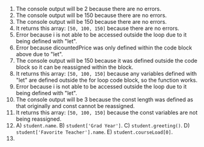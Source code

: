 1. The console output will be 2 because there are no errors.  
2. The console output will be 150 because there are no errors.  
3. The console output will be 150 because there are no errors.  
4. It returns this array: `[50, 100, 150]` because there are no errors.  
5. Error because i is not able to be accessed outside the loop due to it being defined with "let".    
6. Error because dicountedPrice was only defined within the code block above due to "let".  
7. The console output will be 150 because it was defined outside the code block so it can be reassigned within the block.  
8. It returns this array: `[50, 100, 150]` because any variables defined with "let" are defined outside the for loop code block, so the function works.  
9. Error because i is not able to be accessed outside the loop due to it being defined with "let".  
10. The console output will be 3 because the const length was defined as that originally and const cannot be reassigned.  
11.  It returns this array: `[50, 100, 150]` because the const variables are not being reassigned.
12.  A) `student.name`. B) `student['Grad Year']`. C) `student.greeting()`. D) `student['Favorite Teacher'].name`. E) `student.courseLoad[0]`.
13.   
